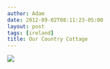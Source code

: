 ```yaml
---
author: Adam
date: 2012-09-02T08:11:23-05:00
layout: post
tags: [ireland]
title: Our Country Cottage
---
```


![](/media/m9q8bkfk2e1qga9s2o1_1280.jpg)
